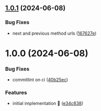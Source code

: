 ## [1.0.1](https://github.com/rpidanny/google-scholar/compare/v1.0.0...v1.0.1) (2024-06-08)


### Bug Fixes

* next and previous method urls ([167627e](https://github.com/rpidanny/google-scholar/commit/167627e30e1216dfb7f7a1fdb3d822710a55641c))

# 1.0.0 (2024-06-08)


### Bug Fixes

* commitlint on ci ([40b25ec](https://github.com/rpidanny/google-scholar/commit/40b25ec113a1e2f91a9fb51189010c57ae3733bb))


### Features

* initial implementation 🚀 ([e34c838](https://github.com/rpidanny/google-scholar/commit/e34c838c7a3b9ee3cef0d2aa0d352c6ecab945f0))
